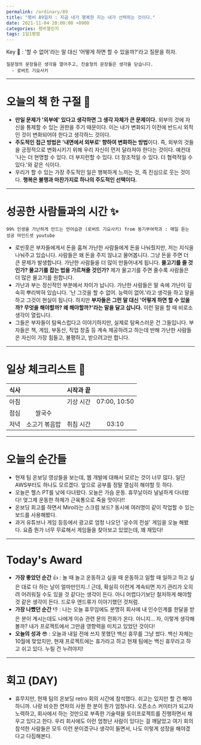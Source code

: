 ```yaml
---
permalink: /ordinary/89
title: "평비 89일차 : 지금 내가 행복한 지는 내가 선택하는 것이다."
date: 2021-11-04 20:00:00 +0900
categories: 평비챌린지
tags: 1일1평범
---  
```

Key 🔑 : '할 수 없어'라는 말 대신 '어떻게 하면 할 수 있을까?'라고 질문을 하자.  
```
질문형의 문장들은 생각을 열어주고, 진술형의 문장들은 생각을 닫습니다.
  - 로버트 기요사키
```

---
# 오늘의 책 한 구절 📕
- **만일 문제가 '외부에' 있다고 생각하면 그 생각 자체가 큰 문제이다.** 외부의 것에 자신을 통제할 수 있는 권한을 주기 때문이다. 이는 내가 변화되기 이전에 반드시 외적인 것이 변화되어야 한다고 생각하느 것이다.  
- **주도적인 접근 방법은 '내면에서 외부로' 향하여 변화하는 방법**이다. 즉, 외부의 것들을 긍정적으로 변화시키기 위해 우리 자신이 먼저 달라져야 한다는 것이다. 예컨대 '나는 더 현명할 수 있다. 더 부지런할 수 있다. 더 창조적일 수 있다. 더 협력적일 수 있다.'와 같은 식이다.  
- 우리가 할 수 있는 가장 주도적인 일은 행복하게 느끼는 것, 즉 진심으로 웃는 것이다. **행복은 불행과 마찬가지로 하나의 주도적인 선택이다.**  

---
# 성공한 사람들과의 시간 ✨
`99% 인생을 가난하게 만드는 언어습관 (로버트 기요사키) from 동기부여학과 : 매일 듣는 성공 마인드셋 youtube`  
- 로빈훗은 부자들에게서 돈을 훔쳐 가난한 사람들에게 돈을 나눠줬지만, 저는 지식을 나눠주고 있습니다. 사람들은 왜 돈을 주지 않냐고 물어봅니다. 그냥 돈을 주면 더 큰 문제가 발생합니다. 가난한 사람들을 더 많이 만들어내게 됩니다. **물고기를 줄 것인가? 물고기를 잡는 법을 가르쳐줄 것인가?** 제가 물고기를 주면 줄수록 사람들은 더 많은 물고기를 원합니다.  
- 가난과 부는 정신적인 부분에서 차이가 납니다. 가난한 사람들은 말 속에 가난이 깊숙히 뿌리박혀 있습니다. '난 그것을 할 수 없어. 능력이 없어.'라고 생각을 하고 말을 하고 그것이 현실이 됩니다. 하지만 **부자들은 그런 말 대신 '어떻게 하면 할 수 있을까? 무엇을 해야할까? 왜 해야할까?'라는 말을 달고 삽니다.** 이런 말을 할 때 비로소 생각이 열립니다.  
- 그들은 부자들이 탐욕스럽다고 이야기하지만, 실제로 탐욕스러운 건 그들입니다. 부자들은 책, 게임, 부동산, 직업 창출 등 계속 제공하려고 하는데 반해 가난한 사람들은 자신이 가장 힘들고, 불평하고, 받으려고만 합니다.  

---
# 일상 체크리스트 📃

| 식사 |  | 시작과 끝 |  |
|:----:|:----:|:----:|:----:|
| 아침 |  | 기상 시간 | 07:00, 10:50 |
| 점심 | 쌀국수 |  |  |
| 저녁 | 소고기 볶음밥 | 취침 시간 | 03:10 |

---
# 오늘의 순간들
- 현재 팀 온보딩 영상들을 보는데, 웹 개발에 대해서 모르는 것이 너무 많다. 일단 AWS부터도 하나도 모르겠다. 앞으로 공부를 정말 열심히 해야할 듯 하다.
- 오늘은 헬스 PT를 낮에 다녀왔다. 오늘은 가슴 운동. 휴무날이라 널널하게 다녀왔다! 엊그제 운동한 하체가 근육통으로 죽을 맛이다!!
- 온보딩 회고를 하면서 Miro라는 스크럼 보드? 동시에 여러명이 같이 작업할 수 있는 보드를 사용해봤다.
- 과거 유튜브나 게임 등등에서 광고로 엄청 나오던 '궁수의 전설' 게임을 오늘 해봤다. 요즘 뭔가 너무 무료해서 게임들을 찾아보고 있었는데, 꽤 재밌다!

---
# Today's Award
- **가장 좋았던 순간** 👍 : 놀 때 놀고 운동하고 싶을 때 운동하고 일할 때 일하고 하고 싶은 대로 다 하는 날이 얼마만인지..! 근데, 확실히 이런게 계속되면 자기 관리가 오히려 어려워질 수도 있을 것 같다는 생각이 든다. 아니 어렵다기보단 철저하게 해야할 것 같은 생각이 든다. 드로우 앤드류가 이야기했던 것처럼.  
- **가장 나빴던 순간** 👎 : 나는 오늘 휴무임에도 분명히 회사에 내 인수인계를 한달을 받은 분이 계시는데도 나에게 이슈 관련 문의 전화가 온다. 아니지... 자, 이렇게 생각해볼까? 내가 프로젝트에서 그만큼 영향력을 미치고 있었던 것이다!  
- **오늘의 성과** 😎 : 오늘과 내일 전에 쓰지 못했던 백신 휴무를 그냥 썼다. 백신 자체는 10월에 맞았지만, 현재 프로젝트에는 휴가라고 하고 현재 팀에는 백신 휴무라고 하고 쉬고 있다. 누릴 건 누려야지!  

---
# 회고 (DAY)
- 휴무지만, 현재 팀의 온보딩 retro 회의 시간에 참석했다. 쉬고는 있지만 할 건 해야하니까. 나랑 비슷한 연차의 사원 한 분이 뭔가 엄청나다. 오픈소스 커미터가 되고자 노력하고, 회사에서 하는 것만으로 부족한 기술력을 토이프로젝트를 진행하면서 채우고 있다고 한다. 우리 회사에도 이런 엄청난 사람이 있다는 걸 깨달았고 여기 회의 참석한 사람들은 모두 이런 분이겠구나 생각이 들면서, 나도 이렇게 성장을 해야겠다고 다짐해본다.  
